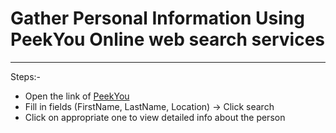 # Gather Personal Information Using PeekYou Online web search services
---
Steps:-
- Open the link of [PeekYou](https://www.peekyou.com)
- Fill in fields (FirstName, LastName, Location) -> Click search
- Click on appropriate one to view detailed info about the person